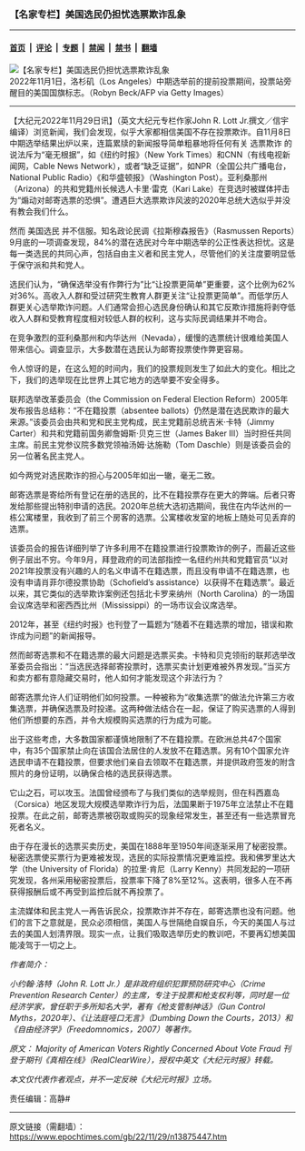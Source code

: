 ### 【名家专栏】美国选民仍担忧选票欺诈乱象

---

#### [首页](../../../..?n13875447) &nbsp;|&nbsp; [评论](../../../../../epoch-comment?n13875447) &nbsp;|&nbsp; [专题](../../../../../epoch-special?n13875447) &nbsp;|&nbsp; [禁闻](../../../../../epoch-news?n13875447) &nbsp;|&nbsp; [禁书](../../../../../books?n13875447) &nbsp;|&nbsp; [翻墙](https://github.com/gfw-breaker/nogfw/blob/master/README.md?n13875447)


<div><img alt="【名家专栏】美国选民仍担忧选票欺诈乱象" class="attachment-djy_600_400 size-djy_600_400 wp-post-image" src="https://i.epochtimes.com/assets/uploads/2022/11/id13875450-Voting-Los-Angeles-California-700x420-600x400.jpg"/>
<div class="caption">
 2022年11月1日，洛杉矶（Los Angeles）中期选举前的提前投票期间，投票站旁醒目的美国国旗标志。（Robyn Beck/AFP via Getty Images）
</div></div><hr/><div class="post_content" id="artbody" itemprop="articleBody">
 <!-- article content begin -->
 <p>
  【大纪元2022年11月29日讯】（英文大纪元专栏作家John R. Lott Jr.撰文／信宇编译）浏览新闻，我们会发现，似乎大家都相信美国不存在投票欺诈。自11月8日中期选举结果出炉以来，连篇累牍的新闻报导简单粗暴地将任何有关
  <ok href="https://www.epochtimes.com/gb/tag/%E9%80%89%E7%A5%A8%E6%AC%BA%E8%AF%88.html">
   选票欺诈
  </ok>
  的说法斥为“毫无根据”，如《纽约时报》（New York Times）和CNN（有线电视新闻网，Cable News Network），或者“缺乏证据”，如NPR（全国公共广播电台，National Public Radio）《和华盛顿报》（Washington Post）。亚利桑那州（Arizona）的共和党籍州长候选人卡里‧雷克（Kari Lake）在竞选时被媒体抨击为“煽动对邮寄选票的恐惧”。遭遇巨大选票欺诈风波的2020年总统大选似乎并没有教会我们什么。
 </p>
 <p>
  然而
  <ok href="https://www.epochtimes.com/gb/tag/%E7%BE%8E%E5%9B%BD%E9%80%89%E6%B0%91.html">
   美国选民
  </ok>
  并不信服。知名政论民调《拉斯穆森报告》（Rasmussen Reports）9月底的一项调查发现，84%的潜在选民对今年中期选举的公正性表达担忧。这是每一类选民的共同心声，包括自由主义者和民主党人，尽管他们的关注度要明显低于保守派和共和党人。
 </p>
 <p>
  选民们认为，“确保选举没有作弊行为”比“让投票更简单”更重要，这个比例为62%对36%。高收入人群和受过研究生教育人群更关注“让投票更简单”。而低学历人群更关心选举欺诈问题。人们通常会担心选民身份确认和其它反欺诈措施将剥夺低收入人群和受教育程度相对较低人群的权利，这与实际民调结果并不吻合。
 </p>
 <p>
  在竞争激烈的亚利桑那州和内华达州（Nevada），缓慢的选票统计很难给美国人带来信心。调查显示，大多数潜在选民认为邮寄投票使作弊更容易。
 </p>
 <p>
  令人惊讶的是，在这么短的时间内，我们的投票规则发生了如此大的变化。相比之下，我们的选举现在比世界上其它地方的选举要不安全得多。
 </p>
 <p>
  联邦选举改革委员会（the Commission on Federal Election Reform）2005年发布报告总结称：“不在籍投票（absentee ballots）仍然是潜在选民欺诈的最大来源。”该委员会由共和党和民主党构成，民主党籍前总统吉米‧卡特（Jimmy Carter）和共和党籍前国务卿詹姆斯‧贝克三世（James Baker III）当时担任共同主席。前民主党参议院多数党领袖汤姆‧达施勒（Tom Daschle）则是该委员会的另一位著名民主党人。
 </p>
 <p>
  如今两党对选民欺诈的担心与2005年如出一辙，毫无二致。
 </p>
 <p>
  邮寄选票是寄给所有登记在册的选民的，比不在籍投票存在更大的弊端。后者只寄发给那些提出特别申请的选民。2020年总统大选初选期间，我住在内华达州的一栋公寓楼里，我收到了前三个房客的选票。公寓楼收发室的地板上随处可见丢弃的选票。
 </p>
 <p>
  该委员会的报告详细列举了许多利用不在籍投票进行投票欺诈的例子，而最近这些例子层出不穷。今年9月，拜登政府的司法部指控一名纽约州共和党籍官员“以对2021年投票没有兴趣的人的名义申请不在籍选票，而且没有申请不在籍选票，也没有申请肖菲尔德投票协助（Schofield’s assistance）以获得不在籍选票”。最近以来，其它类似的选举欺诈案例还包括北卡罗来纳州（North Carolina）的一场国会议席选举和密西西比州（Mississippi）的一场市议会议席选举。
 </p>
 <p>
  2012年，甚至《纽约时报》也刊登了一篇题为“随着不在籍选票的增加，错误和欺诈成为问题”的新闻报导。
 </p>
 <p>
  然而邮寄选票和不在籍选票的最大问题是选票买卖。卡特和贝克领衔的联邦选举改革委员会指出：“当选民选择邮寄投票时，选票买卖计划更难被外界发现。”当买方和卖方都有意隐藏交易时，他人如何才能发现这个非法行为？
 </p>
 <p>
  邮寄选票允许人们证明他们如何投票。一种被称为“收集选票”的做法允许第三方收集选票，并确保选票及时投递。这两种做法结合在一起，保证了购买选票的人得到他们所想要的东西，并令大规模购买选票的行为成为可能。
 </p>
 <p>
  出于这些考虑，大多数国家都谨慎地限制了不在籍投票。在欧洲总共47个国家中，有35个国家禁止向在该国合法居住的人发放不在籍选票。另有10个国家允许选民申请不在籍投票，但要求他们亲自去领取不在籍选票，并提供政府签发的附含照片的身份证明，以确保合格的选民获得选票。
 </p>
 <p>
  它山之石，可以攻玉。法国曾经颁布了与我们类似的选举规则，但在科西嘉岛（Corsica）地区发现大规模选举欺诈行为后，法国果断于1975年立法禁止不在籍投票。在此之前，邮寄选票被窃取或购买的现象经常发生，甚至还有一些选票冒充死者名义。
 </p>
 <p>
  由于存在漫长的选票买卖历史，美国在1888年至1950年间逐渐采用了秘密投票。秘密选票使买票行为更难被发现，选民的实际投票情况更难监控。我和佛罗里达大学（the University of Florida）的拉里‧肯尼（Larry Kenny）共同发起的一项研究发现，各州采用秘密投票后，投票率下降了8%至12%。这表明，很多人在不再获得报酬后或不再受到监控后就不再投票了。
 </p>
 <p>
  主流媒体和民主党人一再告诉民众，投票欺诈并不存在，邮寄选票也没有问题。他们的言下之意就是，民众必须相信，美国人与世隔绝自娱自乐，今天的美国人与过去的美国人划清界限。现实一点，让我们吸取选举历史的教训吧，不要再幻想美国能凌驾于一切之上。
 </p>
 <p>
  <em>
   作者简介：
  </em>
 </p>
 <p>
  <em>
   小约翰‧洛特（John R. Lott Jr.）是非政府组织犯罪预防研究中心（Crime Prevention Research Center）的主席，专注于投票和枪支权利等，同时是一位经济学家，曾任职于多所知名大学，著有《枪支管制神话》（Gun Control Myths，2020年）、《让法庭哑口无言》（Dumbing Down the Courts，2013）和《自由经济学》（Freedomnomics，2007）等著作。
  </em>
 </p>
 <p>
  <em>
   原文：
   <ok href="https://www.theepochtimes.com/majority-of-american-voters-rightly-concerned-about-vote-fraud_4883990.html">
    Majority of American Voters Rightly Concerned About Vote Fraud
   </ok>
   刊登于期刊《真相在线》（RealClearWire），授权中英文《大纪元时报》转载。
  </em>
 </p>
 <p>
  <em>
   本文仅代表作者观点，并不一定反映《大纪元时报》立场。
  </em>
 </p>
 <p>
  责任编辑：高静#
 </p>
 <!-- article content end -->
 <div id="below_article_ad">
 </div>
</div>


---

原文链接（需翻墙）：https://www.epochtimes.com/gb/22/11/29/n13875447.htm